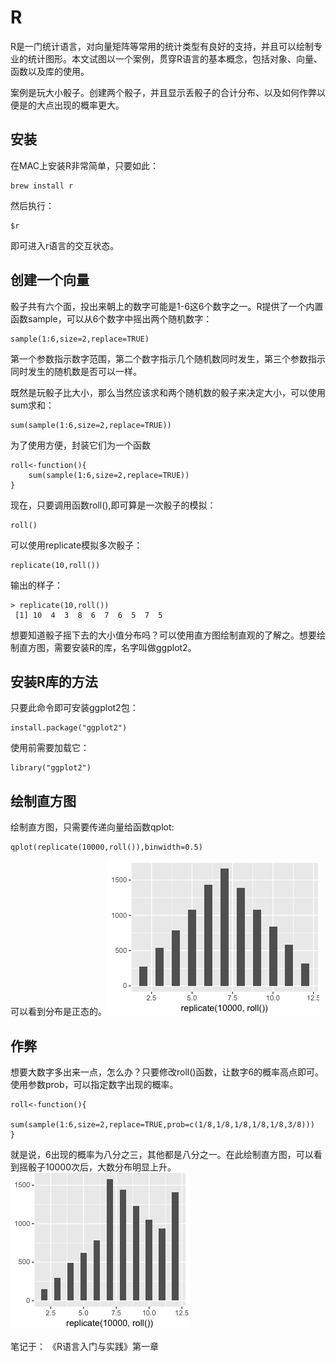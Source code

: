 # R

R是一门统计语言，对向量矩阵等常用的统计类型有良好的支持，并且可以绘制专业的统计图形。本文试图以一个案例，贯穿R语言的基本概念，包括对象、向量、函数以及库的使用。

案例是玩大小骰子。创建两个骰子，并且显示丢骰子的合计分布、以及如何作弊以便是的大点出现的概率更大。

## 安装

在MAC上安装R非常简单，只要如此：

	brew install r
然后执行：
	
	$r

即可进入r语言的交互状态。

## 创建一个向量

骰子共有六个面，投出来朝上的数字可能是1-6这6个数字之一。R提供了一个内置函数sample，可以从6个数字中摇出两个随机数字：

	sample(1:6,size=2,replace=TRUE)

第一个参数指示数字范围，第二个数字指示几个随机数同时发生，第三个参数指示同时发生的随机数是否可以一样。

既然是玩骰子比大小，那么当然应该求和两个随机数的骰子来决定大小，可以使用sum求和：

	sum(sample(1:6,size=2,replace=TRUE))

为了使用方便，封装它们为一个函数

	roll<-function(){
		sum(sample(1:6,size=2,replace=TRUE))		
	}

现在，只要调用函数roll(),即可算是一次骰子的模拟：

	roll()

可以使用replicate模拟多次骰子：

    replicate(10,roll())
输出的样子：

	> replicate(10,roll())
	 [1] 10  4  3  8  6  7  6  5  7  5

想要知道骰子摇下去的大小值分布吗？可以使用直方图绘制直观的了解之。想要绘制直方图，需要安装R的库，名字叫做ggplot2。

## 安装R库的方法
只要此命令即可安装ggplot2包：

	install.package("ggplot2")

使用前需要加载它：

	library("ggplot2")

## 绘制直方图

绘制直方图，只需要传递向量给函数qplot:

	qplot(replicate(10000,roll()),binwidth=0.5)

可以看到分布是正态的。![](1.png)

## 作弊

想要大数字多出来一点，怎么办？只要修改roll()函数，让数字6的概率高点即可。使用参数prob，可以指定数字出现的概率。

	roll<-function(){
		sum(sample(1:6,size=2,replace=TRUE,prob=c(1/8,1/8,1/8,1/8,1/8,3/8)))
	}

就是说，6出现的概率为八分之三，其他都是八分之一。在此绘制直方图，可以看到摇骰子10000次后，大数分布明显上升。![](2.png)

笔记于： 《R语言入门与实践》第一章
